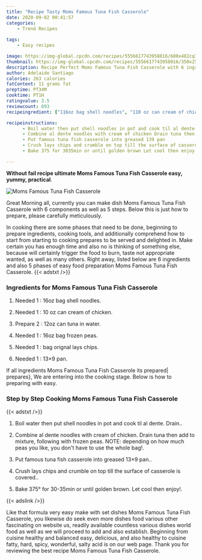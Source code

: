 ```yaml
---
title: "Recipe Tasty Moms Famous Tuna Fish Casserole"
date: 2020-09-02 00:41:57
categories:
    - Trend Recipes
    
tags:
    - Easy recipes

image: https://img-global.cpcdn.com/recipes/5556617743958016/680x482cq70/moms-famous-tuna-fish-casserole-recipe-main-photo.jpg
thumbnail: https://img-global.cpcdn.com/recipes/5556617743958016/350x250cq70/moms-famous-tuna-fish-casserole-recipe-main-photo.jpg
description: Recipe Perfect Moms Famous Tuna Fish Casserole with 6 ingredients and 5 stages of easy cooking.
author: Adelaide Santiago
calories: 263 calories
fatContent: 11 grams fat
preptime: PT34M
cooktime: PT1H
ratingvalue: 3.5
reviewcount: 693
recipeingredient: ["116oz bag shell noodles", "110 oz can cream of chicken", "212oz can tuna in water", "116oz bag frozen peas", "1bag orignal lays chips", "1139 pan"]

recipeinstructions: 
      - Boil water then put shell noodles in pot and cook til al dente Drain 
      - Combine al dente noodles with cream of chicken Drain tuna then add to mixture following with frozen peas NOTE depending on how much peas you like you dont have to use the whole bag 
      - Put famous tuna fish casserole into greased 139 pan 
      - Crush lays chips and crumble on top till the surface of casserole is covered 
      - Bake 375 for 3035min or until golden brown Let cool then enjoy

---
```




**Without fail recipe ultimate Moms Famous Tuna Fish Casserole easy, yummy, practical**. 


![Moms Famous Tuna Fish Casserole](https://img-global.cpcdn.com/recipes/5556617743958016/680x482cq70/moms-famous-tuna-fish-casserole-recipe-main-photo.jpg "Moms Famous Tuna Fish Casserole")




Great Morning all, currently you can make dish Moms Famous Tuna Fish Casserole with 6 components as well as 5 steps. Below this is just how to prepare, please carefully meticulously.

In cooking there are some phases that need to be done, beginning to prepare ingredients, cooking tools, and additionally comprehend how to start from starting to cooking prepares to be served and delighted in. Make certain you has enough time and also no is thinking of something else, because will certainly trigger the food to burn, taste not appropriate wanted, as well as many others. Right away, listed below are 6 ingredients and also 5 phases of easy food preparation Moms Famous Tuna Fish Casserole.
{{< adstxt />}}

### Ingredients for Moms Famous Tuna Fish Casserole


1. Needed 1 : 16oz bag shell noodles.

1. Needed 1 : 10 oz can cream of chicken.

1. Prepare 2 : 12oz can tuna in water.

1. Needed 1 : 16oz bag frozen peas.

1. Needed 1 : bag orignal lays chips.

1. Needed 1 : 13×9 pan.



If all ingredients Moms Famous Tuna Fish Casserole its prepared| prepares}, We are entering into the cooking stage. Below is how to preparing with easy.

### Step by Step Cooking Moms Famous Tuna Fish Casserole

{{< adstxt />}}


1. Boil water then put shell noodles in pot and cook til al dente. Drain..



1. Combine al dente noodles with cream of chicken. Drain tuna then add to mixture, following with frozen peas. NOTE: depending on how much peas you like, you don&#39;t have to use the whole bag!.



1. Put famous tuna fish casserole into greased 13×9 pan..



1. Crush lays chips and crumble on top till the surface of casserole is covered..



1. Bake 375° for 30-35min or until golden brown. Let cool then enjoy!.





{{< adslink />}}

Like that formula very easy make with set dishes Moms Famous Tuna Fish Casserole, you likewise do seek even more dishes food various other fascinating on website us, readily available countless various dishes world food as well as we will proceed to add and also establish. Beginning from cuisine healthy and balanced easy, delicious, and also healthy to cuisine fatty, hard, spicy, wonderful, salty acid is on our web page. Thank you for reviewing the best recipe Moms Famous Tuna Fish Casserole.
